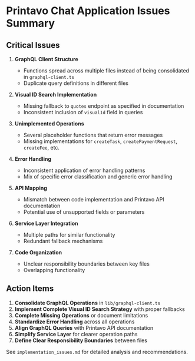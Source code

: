 # Printavo Chat Application Issues Summary

## Critical Issues

1. **GraphQL Client Structure**
   - Functions spread across multiple files instead of being consolidated in `graphql-client.ts`
   - Duplicate query definitions in different files

2. **Visual ID Search Implementation**
   - Missing fallback to `quotes` endpoint as specified in documentation
   - Inconsistent inclusion of `visualId` field in queries

3. **Unimplemented Operations**
   - Several placeholder functions that return error messages
   - Missing implementations for `createTask`, `createPaymentRequest`, `createFee`, etc.

4. **Error Handling**
   - Inconsistent application of error handling patterns
   - Mix of specific error classification and generic error handling

5. **API Mapping**
   - Mismatch between code implementation and Printavo API documentation
   - Potential use of unsupported fields or parameters

6. **Service Layer Integration**
   - Multiple paths for similar functionality
   - Redundant fallback mechanisms

7. **Code Organization**
   - Unclear responsibility boundaries between key files
   - Overlapping functionality

## Action Items

1. **Consolidate GraphQL Operations** in `lib/graphql-client.ts`
2. **Implement Complete Visual ID Search Strategy** with proper fallbacks
3. **Complete Missing Operations** or document limitations
4. **Standardize Error Handling** across all operations
5. **Align GraphQL Queries** with Printavo API documentation
6. **Simplify Service Layer** for clearer operation paths
7. **Define Clear Responsibility Boundaries** between files

See `implementation_issues.md` for detailed analysis and recommendations.